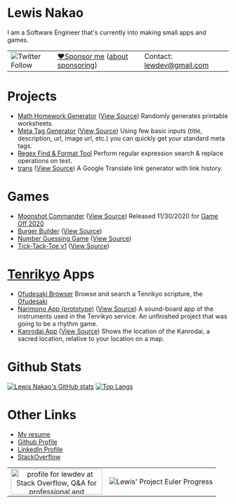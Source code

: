 # Lewis Nakao

I am a Software Engineer that's currently into making small apps and games.

<table width="100%"><tr>
  <td>
    <img alt="Twitter Follow" src="https://img.shields.io/twitter/follow/lewdev?style=social">
  </td>
  <td>
    <a href="https://github.com/sponsors/lewdev">❤️Sponsor me</a> (<a href="https://docs.github.com/articles/sponsoring-an-open-source-contributor">about sponsoring</a>)
  </td>
  <td>
    Contact: <a href="mailto:lewdev@gmail.com">lewdev@gmail.com</a>
  </td>
</tr></table>

Projects
========
* [Math Homework Generator](https://lewdev.github.io/apps/hw-gen) ([View Source](https://github.com/lewdev/hw-gen)) Randomly generates printable worksheets.
* [Meta Tag Generator](https://lewdev.github.io/apps/meta-tag-gen) ([View Source](https://github.com/lewdev/meta-tag-gen)) Using few basic inputs (title, description, url, image url, etc.) you can quickly get your standard meta tags.
* [Regex Find & Format Tool](https://lewdev.github.io/apps/regex-find-and-format) Perform regular expression search & replace operations on text.
* [trans](https://lewdev.github.io/apps/trans/) ([View Source](https://github.com/lewdev/trans)) A Google Translate link generator with link history.

Games
=====
* [Moonshot Commander](https://lewdev.github.io/apps/moonshot-commander) ([View Source](https://github.com/lewdev/moonshot-commander)) Released 11/30/2020 for [Game Off 2020](https://itch.io/jam/game-off-2020)
* [Burger Builder](https://lewdev.github.io/apps/burger-builder) ([View Source](https://github.com/lewdev/burger-builder))
* [Number Guessing Game](https://lewdev.github.io/apps/number-guess) ([View Source](https://github.com/lewdev/apps/number-guess))
* [Tick-Tack-Toe v1](https://lewdev.github.io/apps/ticktacktoe/v1/) ([View Source](https://github.com/lewdev/apps/ticktacktoe))

[Tenrikyo](http://en.tenrikyo-resource.com/wiki/Tenrikyo) Apps
=============
* [Ofudesaki Browser](https://lewdev.github.io/ofudesaki-browser/) Browse and search a Tenrikyo scripture, the [Ofudesaki](http://en.tenrikyo-resource.com/wiki/Ofudesaki)
* [Narimono App (prototype)](https://lewdev.github.io/apps/narimono-prototype/) ([View Source](https://github.com/lewdev/narimono)) A sound-board app of the instruments used in the Tenrikyo service. An unfinished project that was going to be a rhythm game.
* [Kanrodai App](https://lewdev.github.io/app/kanrodai-app/) ([View Source](https://github.com/lewdev/apps/kanrodai-app)) Shows the location of the Kanrodai, a sacred location, relative to your location on a map.

Github Stats
============
[![Lewis Nakao's GitHub stats](https://github-readme-stats.vercel.app/api?theme=dracula&count_private=true&hide=contribs,prs&show_icons=true&username=lewdev)](https://github.com/anuraghazra/github-readme-stats)
[![Top Langs](https://github-readme-stats.vercel.app/api/top-langs/?theme=dracula&count_private=true&hide=contribs,prs&show_icons=true&username=lewdev&exclude_repo=sangenten,phpscaffold_ci,my-dev-environment,simple-message-encryption)](https://github.com/anuraghazra/github-readme-stats)

Other Links
===========
* [My resume](https://docs.google.com/document/d/e/2PACX-1vSE8xfQwOKlVGXZPtW9wMp8-vwlNVz_z6LnrFje_E25GfbQjWWMgyNzQ1e4CjSfDWrsVtUGMhKuE9pU/pub)
* [Github Profile](https://github.com/lewdev)
* [LinkedIn Profile](https://www.linkedin.com/in/lewisnakao)
* [StackOverflow](http://stackoverflow.com/cv/lewis.nakao)

<table width="100%"><tr>
  <td align="center">
    <a href="https://stackoverflow.com/users/1675237/lewdev"><img src="https://stackoverflow.com/users/flair/1675237.png" width="208" height="58" alt="profile for lewdev at Stack Overflow, Q&amp;A for professional and enthusiast programmers" title="profile for lewdev at Stack Overflow, Q&amp;A for professional and enthusiast programmers"></a>
  </td>
  <td align="center">
    <img src="https://projecteuler.net/profile/lewdev.png" title="Lewis' Project Euler Progress"/>
  </td>
</tr></table>
